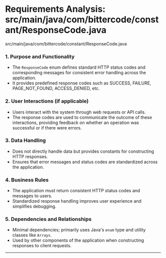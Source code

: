 # Requirements Analysis: src/main/java/com/bittercode/constant/ResponseCode.java

src/main/java/com/bittercode/constant/ResponseCode.java
### 1. Purpose and Functionality
- The `ResponseCode` enum defines standard HTTP status codes and corresponding messages for consistent error handling across the application.
- It provides predefined response codes such as SUCCESS, FAILURE, PAGE_NOT_FOUND, ACCESS_DENIED, etc.

### 2. User Interactions (if applicable)
- Users interact with the system through web requests or API calls.
- The response codes are used to communicate the outcome of these interactions, providing feedback on whether an operation was successful or if there were errors.

### 3. Data Handling
- Does not directly handle data but provides constants for constructing HTTP responses.
- Ensures that error messages and status codes are standardized across the application.

### 4. Business Rules
- The application must return consistent HTTP status codes and messages to users.
- Standardized response handling improves user experience and simplifies debugging.

### 5. Dependencies and Relationships
- Minimal dependencies; primarily uses Java's `enum` type and utility classes like `Arrays`.
- Used by other components of the application when constructing responses to client requests.

---